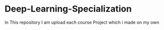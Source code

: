 # Deep-Learning-Specialization
In This repository I am upload each course Project which i made on my own
